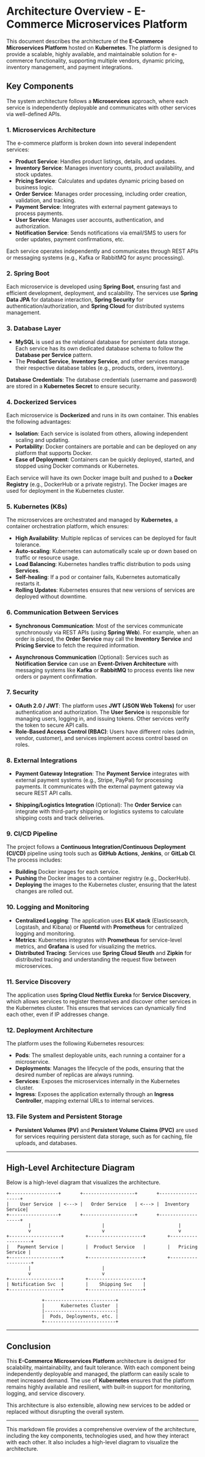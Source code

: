 

# Architecture Overview - E-Commerce Microservices Platform

This document describes the architecture of the **E-Commerce Microservices Platform** hosted on **Kubernetes**. The platform is designed to provide a scalable, highly available, and maintainable solution for e-commerce functionality, supporting multiple vendors, dynamic pricing, inventory management, and payment integrations.

## Key Components

The system architecture follows a **Microservices** approach, where each service is independently deployable and communicates with other services via well-defined APIs.

### 1. **Microservices Architecture**

The e-commerce platform is broken down into several independent services:

- **Product Service**: Handles product listings, details, and updates.
- **Inventory Service**: Manages inventory counts, product availability, and stock updates.
- **Pricing Service**: Calculates and updates dynamic pricing based on business logic.
- **Order Service**: Manages order processing, including order creation, validation, and tracking.
- **Payment Service**: Integrates with external payment gateways to process payments.
- **User Service**: Manages user accounts, authentication, and authorization.
- **Notification Service**: Sends notifications via email/SMS to users for order updates, payment confirmations, etc.

Each service operates independently and communicates through REST APIs or messaging systems (e.g., Kafka or RabbitMQ for async processing).

### 2. **Spring Boot**

Each microservice is developed using **Spring Boot**, ensuring fast and efficient development, deployment, and scalability. The services use **Spring Data JPA** for database interaction, **Spring Security** for authentication/authorization, and **Spring Cloud** for distributed systems management.

### 3. **Database Layer**

- **MySQL** is used as the relational database for persistent data storage. Each service has its own dedicated database schema to follow the **Database per Service** pattern.
- The **Product Service**, **Inventory Service**, and other services manage their respective database tables (e.g., products, orders, inventory).

**Database Credentials**: The database credentials (username and password) are stored in a **Kubernetes Secret** to ensure security.

### 4. **Dockerized Services**

Each microservice is **Dockerized** and runs in its own container. This enables the following advantages:

- **Isolation**: Each service is isolated from others, allowing independent scaling and updating.
- **Portability**: Docker containers are portable and can be deployed on any platform that supports Docker.
- **Ease of Deployment**: Containers can be quickly deployed, started, and stopped using Docker commands or Kubernetes.

Each service will have its own Docker image built and pushed to a **Docker Registry** (e.g., DockerHub or a private registry). The Docker images are used for deployment in the Kubernetes cluster.

### 5. **Kubernetes (K8s)**

The microservices are orchestrated and managed by **Kubernetes**, a container orchestration platform, which ensures:

- **High Availability**: Multiple replicas of services can be deployed for fault tolerance.
- **Auto-scaling**: Kubernetes can automatically scale up or down based on traffic or resource usage.
- **Load Balancing**: Kubernetes handles traffic distribution to pods using **Services**.
- **Self-healing**: If a pod or container fails, Kubernetes automatically restarts it.
- **Rolling Updates**: Kubernetes ensures that new versions of services are deployed without downtime.

### 6. **Communication Between Services**

- **Synchronous Communication**: Most of the services communicate synchronously via REST APIs (using **Spring Web**). For example, when an order is placed, the **Order Service** may call the **Inventory Service** and **Pricing Service** to fetch the required information.

- **Asynchronous Communication** (Optional): Services such as **Notification Service** can use an **Event-Driven Architecture** with messaging systems like **Kafka** or **RabbitMQ** to process events like new orders or payment confirmation.

### 7. **Security**

- **OAuth 2.0 / JWT**: The platform uses **JWT (JSON Web Tokens)** for user authentication and authorization. The **User Service** is responsible for managing users, logging in, and issuing tokens. Other services verify the token to secure API calls.
- **Role-Based Access Control (RBAC)**: Users have different roles (admin, vendor, customer), and services implement access control based on roles.

### 8. **External Integrations**

- **Payment Gateway Integration**: The **Payment Service** integrates with external payment systems (e.g., Stripe, PayPal) for processing payments. It communicates with the external payment gateway via secure REST API calls.

- **Shipping/Logistics Integration** (Optional): The **Order Service** can integrate with third-party shipping or logistics systems to calculate shipping costs and track deliveries.

### 9. **CI/CD Pipeline**

The project follows a **Continuous Integration/Continuous Deployment (CI/CD)** pipeline using tools such as **GitHub Actions**, **Jenkins**, or **GitLab CI**. The process includes:

- **Building** Docker images for each service.
- **Pushing** the Docker images to a container registry (e.g., DockerHub).
- **Deploying** the images to the Kubernetes cluster, ensuring that the latest changes are rolled out.

### 10. **Logging and Monitoring**

- **Centralized Logging**: The application uses **ELK stack** (Elasticsearch, Logstash, and Kibana) or **Fluentd** with **Prometheus** for centralized logging and monitoring.
- **Metrics**: Kubernetes integrates with **Prometheus** for service-level metrics, and **Grafana** is used for visualizing the metrics.
- **Distributed Tracing**: Services use **Spring Cloud Sleuth** and **Zipkin** for distributed tracing and understanding the request flow between microservices.

### 11. **Service Discovery**

The application uses **Spring Cloud Netflix Eureka** for **Service Discovery**, which allows services to register themselves and discover other services in the Kubernetes cluster. This ensures that services can dynamically find each other, even if IP addresses change.

### 12. **Deployment Architecture**

The platform uses the following Kubernetes resources:

- **Pods**: The smallest deployable units, each running a container for a microservice.
- **Deployments**: Manages the lifecycle of the pods, ensuring that the desired number of replicas are always running.
- **Services**: Exposes the microservices internally in the Kubernetes cluster.
- **Ingress**: Exposes the application externally through an **Ingress Controller**, mapping external URLs to internal services.

### 13. **File System and Persistent Storage**

- **Persistent Volumes (PV)** and **Persistent Volume Claims (PVC)** are used for services requiring persistent data storage, such as for caching, file uploads, and databases.

---

## High-Level Architecture Diagram

Below is a high-level diagram that visualizes the architecture.

```
+------------------+       +-------------------+       +-------------------+
|    User Service  | <---> |   Order Service   | <---> |  Inventory Service|
+------------------+       +-------------------+       +-------------------+
        |                          |                           |
        v                          v                           v
+-------------------+        +--------------------+        +-------------------+
|   Payment Service |        |  Product Service   |        |   Pricing Service |
+-------------------+        +--------------------+        +-------------------+
        |                          |
        v                          v
+-------------------+        +--------------------+
| Notification Svc  |        |    Shipping Svc    |
+-------------------+        +--------------------+
                             
             +--------------------------+
             |      Kubernetes Cluster  |
             |--------------------------|
             |  Pods, Deployments, etc. |
             +--------------------------+
```

---

## Conclusion

This **E-Commerce Microservices Platform** architecture is designed for scalability, maintainability, and fault tolerance. With each component being independently deployable and managed, the platform can easily scale to meet increased demand. The use of **Kubernetes** ensures that the platform remains highly available and resilient, with built-in support for monitoring, logging, and service discovery.

This architecture is also extensible, allowing new services to be added or replaced without disrupting the overall system.

---

This markdown file provides a comprehensive overview of the architecture, including the key components, technologies used, and how they interact with each other. It also includes a high-level diagram to visualize the architecture.
